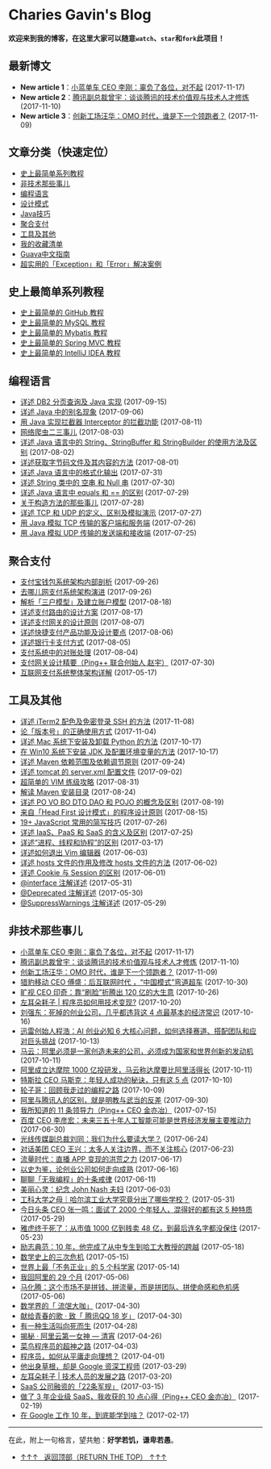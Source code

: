 # Charies Gavin's Blog

**欢迎来到我的博客，在这里大家可以随意`watch`、`star`和`fork`此项目！**

## 最新博文
 - **New article 1**：[小蓝单车 CEO 李刚：辜负了各位，对不起](https://github.com/guobinhit/cg-blog/blob/master/articles/anecdotes/bluegogo.md) (2017-11-17)
 - **New article 2**：[腾讯副总裁曾宇：谈谈腾讯的技术价值观与技术人才修炼](https://github.com/guobinhit/cg-blog/blob/master/articles/others/zengyu.md) (2017-11-10)
 - **New article 3**：[创新工场汪华：OMO 时代，谁是下一个领跑者？](https://github.com/guobinhit/cg-blog/blob/master/articles/anecdotes/wanghua.md) (2017-11-09)
 

## 文章分类（快速定位）
 - [史上最简单系列教程](#史上最简单系列教程)
 - [非技术那些事儿](#非技术那些事儿)
 - [编程语言](#编程语言)
 - [设计模式](https://github.com/guobinhit/design-pattern)
 - [Java技巧](https://github.com/guobinhit/java-skills)
 - [聚合支付](#聚合支付)
 - [工具及其他](#工具及其他)
 - [我的收藏清单](https://github.com/guobinhit/cg-reading-list)
 - [Guava中文指南](https://github.com/guobinhit/guava-guide)
 - [超实用的「Exception」和「Error」解决案例](https://github.com/guobinhit/solutioncase-throwable)
 


## 史上最简单系列教程

- [史上最简单的 GitHub 教程](http://blog.csdn.net/qq_35246620/article/details/66973794)
- [史上最简单的 MySQL 教程](https://github.com/guobinhit/mysql-tutorial)
- [史上最简单的 Mybatis 教程](https://github.com/guobinhit/mybatis-tutorial)
- [史上最简单的 Spring MVC 教程](https://github.com/guobinhit/springmvc-tutorial)
- [史上最简单的 IntelliJ IDEA 教程](http://blog.csdn.net/qq_35246620/article/details/61191375)


## 编程语言

- [详述 DB2 分页查询及 Java 实现](https://github.com/guobinhit/cg-blog/blob/master/articles/program/db2-java.md) (2017-09-15)
- [详述 Java 中的别名现象](https://github.com/guobinhit/cg-blog/blob/master/articles/program/alias.md) (2017-09-06)
- [用 Java 实现拦截器 Interceptor 的拦截功能](https://github.com/guobinhit/cg-blog/blob/master/articles/program/interceptor.md) (2017-08-11)
- [网络爬虫二三事儿](https://github.com/guobinhit/cg-blog/blob/master/articles/program/net-spider.md) (2017-08-03)
- [详述 Java 语言中的 String、StringBuffer 和 StringBuilder 的使用方法及区别](https://github.com/guobinhit/cg-blog/blob/master/articles/program/string-buffer-builder.md) (2017-08-02)
- [详述获取字节码文件及其内容的方法](https://github.com/guobinhit/cg-blog/blob/master/articles/program/class-byte-file.md) (2017-08-01)
- [详述 Java 语言中的格式化输出](https://github.com/guobinhit/cg-blog/blob/master/articles/program/format-system.md) (2017-07-31)
- [详述 String 类中的 空串 和 Null 串](https://github.com/guobinhit/cg-blog/blob/master/articles/program/kong-and-null.md) (2017-07-30)
- [详述 Java 语言中 equals 和 == 的区别](https://github.com/guobinhit/cg-blog/blob/master/articles/program/equals-hd.md) (2017-07-29)
- [关于构造方法的那些事儿](https://github.com/guobinhit/cg-blog/blob/master/articles/program/structure.md) (2017-07-28)
- [详述 TCP 和 UDP 的定义、区别及模拟演示](https://github.com/guobinhit/cg-blog/blob/master/articles/program/udp-tcp.md) (2017-07-27)
- [用 Java 模拟 TCP 传输的客户端和服务端](https://github.com/guobinhit/cg-blog/blob/master/articles/program/java-to-tcp.md) (2017-07-26)
- [用 Java 模拟 UDP 传输的发送端和接收端](https://github.com/guobinhit/cg-blog/blob/master/articles/program/java-to-udp.md) (2017-07-25)

## 聚合支付


 - [支付宝钱包系统架构内部剖析](https://github.com/guobinhit/cg-blog/blob/master/articles-of-blog/netpayment/alipay.md) (2017-09-26)
 - [去哪儿网支付系统架构演进](https://github.com/guobinhit/cg-blog/blob/master/articles-of-blog/netpayment/qunar.md) (2017-09-26)
- [解析「三户模型」及建立账户模型](https://github.com/guobinhit/cg-blog/blob/master/articles/netpayment/threemodel.md) (2017-08-18)
- [详述支付路由的设计方案](https://github.com/guobinhit/cg-blog/blob/master/articles-of-blog/netpayment/payrouter.md) (2017-08-17)
- [详述支付网关的设计原则](https://github.com/guobinhit/cg-blog/blob/master/articles/netpayment/gateway.md) (2017-08-07)
- [详述快捷支付产品功能及设计要点](https://github.com/guobinhit/cg-blog/blob/master/articles-of-blog/netpayment/fastpay.md) (2017-08-06)
- [详述银行卡支付方式](https://github.com/guobinhit/cg-blog/blob/master/articles/netpayment/bankpay.md) (2017-08-05)
- [支付系统中的对账处理](https://github.com/guobinhit/cg-blog/blob/master/articles/netpayment/accounting.md) (2017-08-04)
- [支付网关设计精要（Ping++ 联合创始人 赵宇）](https://github.com/guobinhit/cg-blog/blob/master/articles/tools-and-others/pay-gateway.md) (2017-07-30)
- [互联网支付系统整体架构详解](https://github.com/guobinhit/cg-blog/blob/master/articles/others/net-pay.md) (2017-05-17)




## 工具及其他

- [详述 iTerm2 配色及免密登录 SSH 的方法](https://github.com/guobinhit/cg-blog/blob/master/articles/others/iterm2.md) (2017-11-08)
- [论「版本号」的正确使用方式](https://github.com/guobinhit/cg-blog/blob/master/articles/others/version.md) (2017-11-04)
- [详述 Mac 系统下安装及卸载 Python 的方法](https://github.com/guobinhit/cg-blog/blob/master/articles/others/python.md) (2017-10-17)
- [在 Win10 系统下安装 JDK 及配置环境变量的方法](https://github.com/guobinhit/cg-blog/blob/master/articles/others/installjdk.md) (2017-10-17)
- [详述 Maven 依赖范围及依赖调节原则](https://github.com/guobinhit/cg-blog/blob/master/articles/others/maven-dependency.md) (2017-09-24)
- [详述 tomcat 的 server.xml 配置文件](https://github.com/guobinhit/cg-blog/blob/master/articles/others/tomcat.md) (2017-09-02)
- [超简单的 VIM 练级攻略](https://github.com/guobinhit/cg-blog/blob/master/articles/others/vim-better.md) (2017-08-31)
- [解读 Maven 安装目录](https://github.com/guobinhit/cg-blog/blob/master/articles/others/maven.md) (2017-08-24)
- [详述 PO VO BO DTO DAO 和 POJO 的概念及区别](https://github.com/guobinhit/cg-blog/blob/master/articles/others/xxo.md) (2017-08-19)
- [来自「Head First 设计模式」的程序设计原则](https://github.com/guobinhit/cg-blog/blob/master/articles/others/headfirst.md) (2017-08-15)
- [19+ JavaScript 常用的简写技巧](https://github.com/guobinhit/cg-blog/blob/master/articles/others/19plus-js.md) (2017-07-26)
- [详述 IaaS、PaaS 和 SaaS 的含义及区别](https://github.com/guobinhit/cg-blog/blob/master/articles/others/iaas-paas-saas.md) (2017-07-25)
- [详述“进程、线程和协程”的区别](https://github.com/guobinhit/cg-blog/blob/master/articles/others/jin-xian-xie-cheng.md) (2017-03-17)
- [详述如何退出 Vim 编辑器](https://github.com/guobinhit/cg-blog/blob/master/articles/others/vim.md) (2017-06-03)
- [详述 hosts 文件的作用及修改 hosts 文件的方法](https://github.com/guobinhit/cg-blog/blob/master/articles/others/hosts.md) (2017-06-02)
- [详述 Cookie 与 Session 的区别](https://github.com/guobinhit/cg-blog/blob/master/articles/others/cookie-and-session.md) (2017-06-01)
- [@interface 注解详述](https://github.com/guobinhit/cg-blog/blob/master/articles/others/interface-annotation.md) (2017-05-31)
- [@Deprecated 注解详述](https://github.com/guobinhit/cg-blog/blob/master/articles/others/deprecated.md) (2017-05-30)
- [@SuppressWarnings 注解详述](https://github.com/guobinhit/cg-blog/blob/master/articles/others/suppress-warnings.md) (2017-05-29)


## 非技术那些事儿

- [小蓝单车 CEO 李刚：辜负了各位，对不起](https://github.com/guobinhit/cg-blog/blob/master/articles/anecdotes/bluegogo.md) (2017-11-17)
- [腾讯副总裁曾宇：谈谈腾讯的技术价值观与技术人才修炼](https://github.com/guobinhit/cg-blog/blob/master/articles/others/zengyu.md) (2017-11-10)
- [创新工场汪华：OMO 时代，谁是下一个领跑者？](https://github.com/guobinhit/cg-blog/blob/master/articles/anecdotes/wanghua.md) (2017-11-09)
- [猎豹移动 CEO 傅盛：后互联网时代 ，“中国模式”弯道超车](https://github.com/guobinhit/cg-blog/blob/master/articles/anecdotes/cheetah.md) (2017-10-30)
- [旷视 CEO 印奇：靠“刷脸”折腾出 120 亿的大生意](https://github.com/guobinhit/cg-blog/blob/master/articles/anecdotes/megvii.md) (2017-10-26)
- [左耳朵耗子 | 程序员如何用技术变现?](https://github.com/guobinhit/cg-blog/blob/master/articles/anecdotes/skill-to-money.md) (2017-10-20)
- [刘强东：死掉的创业公司，几乎都违背这 4 点最基本的经济常识](https://github.com/guobinhit/cg-blog/blob/master/articles/anecdotes/liuqiangdong.md) (2017-10-16)
- [迅雷创始人程浩：AI 创业必知 6 大核心问题，如何选择赛道、搭配团队和应对巨头挑战](https://github.com/guobinhit/cg-blog/blob/master/articles/anecdotes/thunder.md) (2017-10-13)
- [马云：阿里必须是一家创造未来的公司，必须成为国家和世界创新的发动机](https://github.com/guobinhit/cg-blog/blob/master/articles/anecdotes/mayun.md) (2017-10-11)
- [阿里成立达摩院 1000 亿投研发，马云称达摩要比阿里活得长](https://github.com/guobinhit/cg-blog/blob/master/articles/anecdotes/damo.md) (2017-10-11)
- [特斯拉 CEO 马斯克：年轻人成功的秘诀，只有这 5 点](https://github.com/guobinhit/cg-blog/blob/master/articles/anecdotes/tesla.md) (2017-10-10)
- [轮子哥：回顾我走过的编程之路](https://github.com/guobinhit/cg-blog/blob/master/articles/anecdotes/wheel-bro.md) (2017-10-09)
- [阿里与腾讯人的区别，就是明教与武当的反差](https://github.com/guobinhit/cg-blog/blob/master/articles/anecdotes/ali-tencent.md) (2017-09-30)
- [我所知道的 11 条领导力（Ping++ CEO 金亦冶）](https://github.com/guobinhit/cg-blog/blob/master/articles/anecdotes/pingceo-eleven.md) (2017-07-15)
- [百度 CEO 李彦宏：未来三五十年人工智能可能是世界经济发展主要推动力](https://github.com/guobinhit/cg-blog/blob/master/articles/anecdotes/baidu-ceo-ai.md) (2017-06-30)
- [光线传媒副总裁刘同：我们为什么要读大学？](https://github.com/guobinhit/cg-blog/blob/master/articles/anecdotes/liutong.md) (2017-06-24)
- [对话美团 CEO 王兴：太多人关注边界，而不关注核心](https://github.com/guobinhit/cg-blog/blob/master/articles/anecdotes/meituan-ceo-wangxing.md) (2017-06-23)
- [流量时代：直播 APP 变现的洪荒之力](https://github.com/guobinhit/cg-blog/blob/master/articles/anecdotes/flow-age.md) (2017-06-17)
- [以史为鉴，论创业公司如何走向成熟](https://github.com/guobinhit/cg-blog/blob/master/articles/anecdotes/john-nash.md) (2017-06-16)
- [聊聊「无我编程」的十条戒律](https://github.com/guobinhit/cg-blog/blob/master/articles/anecdotes/ten-rules.md) (2017-06-11)
- [美丽心灵：纪念 John Nash 夫妇](https://github.com/guobinhit/cg-blog/blob/master/articles/anecdotes/john-nash.md) (2017-06-03)
- [工科大学之母｜哈尔滨工业大学究竟分出了哪些学校？](https://github.com/guobinhit/cg-blog/blob/master/articles/anecdotes/hit.md) (2017-05-31)
- [今日头条 CEO 张一鸣：面试了 2000 个年轻人，混得好的都有这 5 种特质](https://github.com/guobinhit/cg-blog/blob/master/articles/anecdotes/zhangyiming.md) (2017-05-29)
- [雅虎终于死了：从市值 1000 亿到贱卖 48 亿，到最后连名字都没保住](https://github.com/guobinhit/cg-blog/blob/master/articles/anecdotes/yahoo.md) (2017-05-23)
- [励志典范：10 年，他完成了从中专生到哈工大教授的跨越](https://github.com/guobinhit/cg-blog/blob/master/articles/anecdotes/gaohuijun.md) (2017-05-18)
- [数学史上的三次危机](https://github.com/guobinhit/cg-blog/blob/master/articles/anecdotes/math-three-cirsis.md) (2017-05-15)
- [世界上最「不务正业」的 5 个科学家](https://github.com/guobinhit/cg-blog/blob/master/articles/anecdotes/bwzy-five.md) (2017-05-14)
- [我回阿里的 29 个月](https://github.com/guobinhit/cg-blog/blob/master/articles/anecdotes/return-ali.md) (2017-05-06)
- [马化腾：这个市场不是拼钱、拼流量，而是拼团队、拼使命感和危机感](https://github.com/guobinhit/cg-blog/blob/master/articles/anecdotes/mahuateng.md) (2017-05-06)
- [数学界的「 流氓大咖」](https://github.com/guobinhit/cg-blog/blob/master/articles/anecdotes/math-world-lm.md) (2017-04-30)
- [献给青春的歌 · 致「 腾讯QQ 18 岁」](https://github.com/guobinhit/cg-blog/blob/master/articles/anecdotes/qq-ten.md) (2017-04-30)
- [有一种生活叫向死而生](https://github.com/guobinhit/cg-blog/blob/master/articles/anecdotes/death-to-live.md) (2017-04-28)
- [揭秘 · 阿里云第一女神 — 清宵](https://github.com/guobinhit/cg-blog/blob/master/articles/anecdotes/ali-qingxiao.md) (2017-04-26)
- [菜鸟程序员的超神之路](https://github.com/guobinhit/cg-blog/blob/master/articles/anecdotes/loser-to-god.md) (2017-04-03)
- [程序员，如何从平庸走向理想？](https://github.com/guobinhit/cg-blog/blob/master/articles/anecdotes/coder-to-better.md) (2017-04-01)
- [他出身草根，却是 Google 资深工程师](https://github.com/guobinhit/cg-blog/blob/master/articles/anecdotes/david-byttow.md) (2017-03-29)
- [左耳朵耗子 | 技术人员的发展之路](https://github.com/guobinhit/cg-blog/blob/master/articles/anecdotes/developer-load.md) (2017-03-20)
- [SaaS 公司融资的「22条军规」](https://github.com/guobinhit/cg-blog/blob/master/articles/anecdotes/saas-22.md) (2017-03-15)
- [做了 3 年企业级 SaaS，我收获的 10 点心得（Ping++ CEO 金亦冶）](https://github.com/guobinhit/cg-blog/blob/master/articles/anecdotes/pingplus-ceo-ten.md) (2017-02-19)
- [在 Google 工作 10 年，到底能学到啥？](https://github.com/guobinhit/cg-blog/blob/master/articles/anecdotes/google-ten-years.md) (2017-02-17)


------------

在此，附上一句格言，望共勉：**好学若饥，谦卑若愚**。


- [↑↑↑   返回顶部（RETURN THE TOP）  ↑↑↑](#最新博文)

